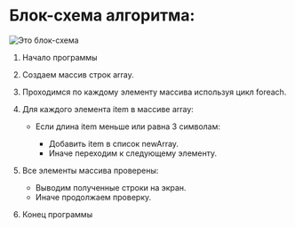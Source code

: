 # Блок-схема алгоритма: 
![Это блок-схема](Picture.jpg)

1. Начало программы

2. Создаем массив строк array.

3. Проходимся по каждому элементу массива используя цикл foreach.

4. Для каждого элемента item в массиве array:
    * Если длина item меньше или равна 3 символам:

        * Добавить item в список newArray.
        * Иначе переходим к следующему элементу.

5. Все элементы массива проверены:
    * Выводим полученные строки на экран.
    * Иначе продолжаем проверку. 

6. Конец программы